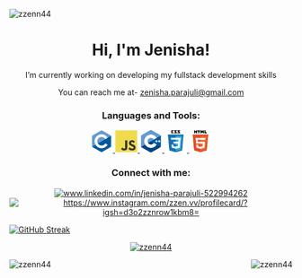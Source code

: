
<p align="left"> <img src="https://komarev.com/ghpvc/?username=zzenn44&label=Profile%20views&color=0e75b6&style=flat" alt="zzenn44" /> </p>
<h1 align="center">Hi, I'm Jenisha!</h1>



<p align="center">
  I’m currently working on developing my fullstack development skills

</p>

<p align="center">
 You can reach me at- <a href="zenisha.parajuli@gmail.com"> zenisha.parajuli@gmail.com</a>

</p>




<h3 align="center">Languages and Tools:</h3>
<p align="center">
  <a href="https://www.cprogramming.com/" target="_blank" rel="noreferrer">
    <img src="https://raw.githubusercontent.com/devicons/devicon/master/icons/c/c-original.svg" alt="c" width="40" height="40"/>
  </a>
  <a href="https://developer.mozilla.org/en-US/docs/Web/JavaScript" target="_blank" rel="noreferrer">
    <img src="https://raw.githubusercontent.com/devicons/devicon/master/icons/javascript/javascript-original.svg" alt="javascript" width="40" height="40"/>
  </a>
  <a href="https://www.w3schools.com/cpp/" target="_blank" rel="noreferrer">
    <img src="https://raw.githubusercontent.com/devicons/devicon/master/icons/cplusplus/cplusplus-original.svg" alt="cplusplus" width="40" height="40"/>
  </a>
  <a href="https://www.w3schools.com/css/" target="_blank" rel="noreferrer">
    <img src="https://raw.githubusercontent.com/devicons/devicon/master/icons/css3/css3-original-wordmark.svg" alt="css3" width="40" height="40"/>
  </a>
  <a href="https://www.w3.org/html/" target="_blank" rel="noreferrer">
    <img src="https://raw.githubusercontent.com/devicons/devicon/master/icons/html5/html5-original-wordmark.svg" alt="html5" width="40" height="40"/>
  </a>
</p>




<h3 align="center">Connect with me:</h3>
<p align="center">
<a href="https://linkedin.com/in/www.linkedin.com/in/jenisha-parajuli-522994262" target="blank"><img align="center" src="https://raw.githubusercontent.com/rahuldkjain/github-profile-readme-generator/master/src/images/icons/Social/linked-in-alt.svg" alt="www.linkedin.com/in/jenisha-parajuli-522994262" height="30" width="40" /></a>
<a href="https://instagram.com/https://www.instagram.com/zzen.vv/profilecard/?igsh=d3o2zznrow1kbm8=" target="blank"><img align="center" src="https://raw.githubusercontent.com/rahuldkjain/github-profile-readme-generator/master/src/images/icons/Social/instagram.svg" alt="https://www.instagram.com/zzen.vv/profilecard/?igsh=d3o2zznrow1kbm8=" height="30" width="40" /></a>
</p>

[![GitHub Streak](https://github-readme-streak-stats.herokuapp.com?user=zzenn44&theme=gotham)](https://git.io/streak-stats)

<p align="center"> <a href="https://github.com/ryo-ma/github-profile-trophy"><img src="https://github-profile-trophy.vercel.app/?username=zzenn44" alt="zzenn44" /></a> </p>


<p><img align="left" src="https://github-readme-stats.vercel.app/api/top-langs?username=zzenn44&show_icons=true&locale=en&layout=compact" alt="zzenn44" /></p>
<p>&nbsp;<img align="right" src="https://github-readme-stats.vercel.app/api?username=zzenn44&show_icons=true&locale=en" alt="zzenn44" /></p>

















